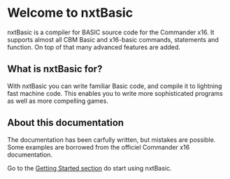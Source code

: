 # Welcome to nxtBasic

nxtBasic is a compiler for BASIC source code for the Commander x16. It supports almost all CBM Basic and x16-basic commands, statements and function. On top of that many advanced features are added.

## What is nxtBasic for?
With nxtBasic you can write familiar Basic code, and compile it to lightning fast machine code. This enables you to write more sophisticated programs as well as more compelling games.

## About this documentation
The documentation has been carfully written, but mistakes are possible. Some examples are borrowed from the officiel Commander x16 documentation.

Go to the [Getting Started section](01.%20Getting%20started.md) do start using nxtBasic.